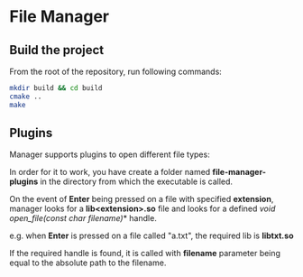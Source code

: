 # File Manager

## Build the project

From the root of the repository, run following commands:

```bash
mkdir build && cd build
cmake ..
make
```

## Plugins

Manager supports plugins to open different file types:

In order for it to work, you have create a folder named **file-manager-plugins** in the directory from which the executable is called.

On the event of **Enter** being pressed on a file with specified **extension**, manager looks for a **lib\<extension\>.so** file and looks for a defined **void open_file(const char* filename)** handle.

e.g. when **Enter** is pressed on a file called "a.txt", the required lib is **libtxt.so**

If the required handle is found, it is called with **filename** parameter being equal to the absolute path to the filename.
